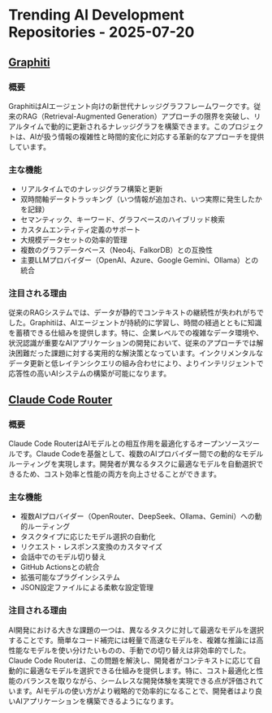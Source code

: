 # Trending AI Development Repositories - 2025-07-20

## [Graphiti](https://github.com/getzep/graphiti)

### 概要
GraphitiはAIエージェント向けの新世代ナレッジグラフフレームワークです。従来のRAG（Retrieval-Augmented Generation）アプローチの限界を突破し、リアルタイムで動的に更新されるナレッジグラフを構築できます。このプロジェクトは、AIが扱う情報の複雑性と時間的変化に対応する革新的なアプローチを提供しています。

### 主な機能
- リアルタイムでのナレッジグラフ構築と更新
- 双時間軸データトラッキング（いつ情報が追加され、いつ実際に発生したかを記録）
- セマンティック、キーワード、グラフベースのハイブリッド検索
- カスタムエンティティ定義のサポート
- 大規模データセットの効率的管理
- 複数のグラフデータベース（Neo4j、FalkorDB）との互換性
- 主要LLMプロバイダー（OpenAI、Azure、Google Gemini、Ollama）との統合

### 注目される理由
従来のRAGシステムでは、データが静的でコンテキストの継続性が失われがちでした。Graphitiは、AIエージェントが持続的に学習し、時間の経過とともに知識を蓄積できる仕組みを提供します。特に、企業レベルでの複雑なデータ環境や、状況認識が重要なAIアプリケーションの開発において、従来のアプローチでは解決困難だった課題に対する実用的な解決策となっています。インクリメンタルなデータ更新と低レイテンシクエリの組み合わせにより、よりインテリジェントで応答性の高いAIシステムの構築が可能になります。

## [Claude Code Router](https://github.com/musistudio/claude-code-router)

### 概要
Claude Code RouterはAIモデルとの相互作用を最適化するオープンソースツールです。Claude Codeを基盤として、複数のAIプロバイダー間での動的なモデルルーティングを実現します。開発者が異なるタスクに最適なモデルを自動選択できるため、コスト効率と性能の両方を向上させることができます。

### 主な機能
- 複数AIプロバイダー（OpenRouter、DeepSeek、Ollama、Gemini）への動的ルーティング
- タスクタイプに応じたモデル選択の自動化
- リクエスト・レスポンス変換のカスタマイズ
- 会話中でのモデル切り替え
- GitHub Actionsとの統合
- 拡張可能なプラグインシステム
- JSON設定ファイルによる柔軟な設定管理

### 注目される理由
AI開発における大きな課題の一つは、異なるタスクに対して最適なモデルを選択することです。簡単なコード補完には軽量で高速なモデルを、複雑な推論には高性能なモデルを使い分けたいものの、手動での切り替えは非効率的でした。Claude Code Routerは、この問題を解決し、開発者がコンテキストに応じて自動的に最適なモデルを選択できる仕組みを提供します。特に、コスト最適化と性能のバランスを取りながら、シームレスな開発体験を実現できる点が評価されています。AIモデルの使い方がより戦略的で効率的になることで、開発者はより良いAIアプリケーションを構築できるようになります。